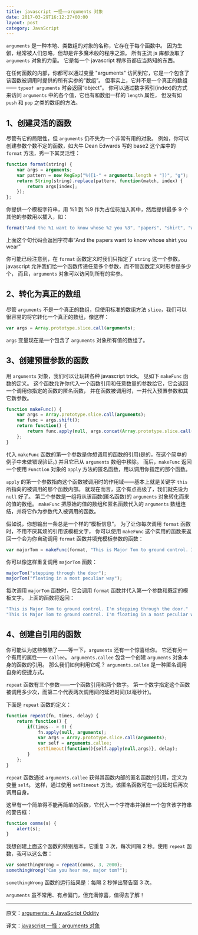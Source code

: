 ```yaml
---
title: javascript 一怪——arguments 对象
date: 2017-03-29T16:12:27+00:00
layout: post
category: JavaScript
---
```


`arguments` 是一种本地、类数组的对象的名称，它存在于每个函数中。
因为生僻，经常被人们忽略，但却是许多魔术般的程序之源。
所有主流 js 库都汲取了 `arguments` 对象的力量。
它是每一个 javascript 程序员都应当熟知的东西。

在任何函数的内部，你都可以通过变量 "arguments" 访问到它，它是一个包含了该函数被调用时提供的所有实参的“数组”。
但事实上，它并不是一个真正的数组—— `typeof arguments` 时会返回“object”。
你可以通过数字索引(index)的方式来访问 `arguments` 中的各个值，它也有和数组一样的 `length` 属性，
但没有如 `push` 和 `pop` 之类的数组的方法。

## 1、创建灵活的函数

尽管有它的局限性，但 `arguments` 仍不失为一个非常有用的对象。
例如，你可以创建参数个数不定的函数，如大牛 Dean Edwards 写的 base2 这个库中的 `format` 方法，秀一下其灵活性：

```javascript
function format(string) {
    var args = arguments;
    var pattern = new RegExp("%([1-" + arguments.length + "])", "g");
    return String(string).replace(pattern, function(match, index) {
        return args[index];
    });
};
```

你提供一个模板字符串，用 %1 到 %9 作为占位符加入其中，然后提供最多 9 个其他的参数用以插入，如：

```javascript
format("And the %1 want to know whose %2 you %3", "papers", "shirt", "wear");
```

上面这个句代码会返回字符串“And the papers want to know whose shirt you wear”

你可能已经注意到，在 `format` 函数定义时我们只指定了 `string` 这一个参数。
javascript 允许我们给一个函数传递任意多个参数，而不管函数定义时形参是多少个，
而且，`arguments` 对象可以访问到所有的实参。

## 2、转化为真正的数组

尽管 `arguments` 不是一个真正的数组，但使用标准的数组方法 `slice`，我们可以很容易的将它转化一个真正的数组，像这样：

```javascript
var args = Array.prototype.slice.call(arguments);
```

`args` 变量现在是一个包含了 `arguments` 对象所有值的数组了。

## 3、创建预置参数的函数

用 `arguments` 对象，我们可以让玩转各种 javascript trick。
见如下 `makeFunc` 函数的定义。
这个函数允许你代入一个函数引用和任意数量的参数给它，它会返回一个调用你指定的函数的匿名函数，
并在函数被调用时，一并代入预置参数和其它新参数。

```javascript
function makeFunc() {
    var args = Array.prototype.slice.call(arguments);
    var func = args.shift();
    return function() {
        return func.apply(null, args.concat(Array.prototype.slice.call(arguments)));
    };
}
```

代入 `makeFunc` 函数的第一个参数是你想调用的函数的引用(是的，在这个简单的例子中未做错误验证。)
并且它已从 `arguments` 数组中移除。
而后，`makeFunc` 返回一个使用 `Function` 对象的 `apply` 方法的匿名函数，用以调用你指定的那个函数。

`apply` 的第一个参数指向这个函数被调用时的作用域——基本上就是关键字 `this` 所指向的被调用的那个函数内部。
就现在而言，这个有点高级了，我们就先设为 `null` 好了。
第二个参数是一组将从该函数(匿名函数)的 `arguments` 对象转化而来的值的数组。
`makeFunc` 把原始的值的数组和匿名函数代入的 `arguments` 数组连结，并将它作为参数代入被调用的函数。

假如说，你想输出一条总是一个样的“模板信息”。
为了让你每次调用 `format` 函数时，不用不厌其烦的引用该模板文字，
你可以使用 `makeFunc` 这个实用的函数来返回一个会为你自动调用 `format` 函数并填充模板参数的函数：

```javascript
var majorTom = makeFunc(format, "This is Major Tom to ground control. I'm %1.");
```

你可以像这样重复调用 `majorTom` 函数：

```javascript
majorTom("stepping through the door");
majorTom("floating in a most peculiar way");
```

每次调用 `majorTom` 函数时，它会调用 `format` 函数并代入第一个参数和既定的模板文字。
上面的函数将返回：

```javascript
"This is Major Tom to ground control. I'm stepping through the door."
"This is Major Tom to ground control. I'm floating in a most peculiar way."
```

## 4、创建自引用的函数

你可能认为这些够酷了——等一下，`arguments` 还有一个惊喜给你。
它还有另一个有用的属性—— `callee`。
`arguments.callee` 包含一个创建 `arguments` 对象本身的函数的引用。
那么我们如何利用它呢？
`arguments.callee` 是一种匿名调用自身的便捷方式。

`repeat` 函数有三个参数——一个函数引用和两个数字。
第一个数字指定这个函数被调用多少次，而第二个代表两次调用间的延迟时间(以毫秒计)。

下面是 `repeat` 函数的定义：

```javascript
function repeat(fn, times, delay) {
    return function() {
        if(times-- > 0) {
            fn.apply(null, arguments);
            var args = Array.prototype.slice.call(arguments);
            var self = arguments.callee;
            setTimeout(function(){self.apply(null,args)}, delay);
        }
    };
}
```

`repeat` 函数通过 `arguments.callee` 获得其函数内部的匿名函数的引用，定义为变量 `self`。
这样，通过使用 `setTimeout` 方法，该匿名函数可在一段延时后再次调用自身。

这里有一个简单得不能再简单的函数，它代入一个字符串并弹出一个包含该字符串的警告框：

```javascript
function comms(s) {
    alert(s);
}
```

我想创建上面这个函数的特别版本，它重复 3 次，每次间隔 2 秒。使用 `repeat` 函数，我可以这么做：

```javascript
var somethingWrong = repeat(comms, 3, 2000);
somethingWrong("Can you hear me, major tom?");
```

`somethingWrong` 函数的运行结果是：每隔 2 秒弹出警告窗 3 次。

`arguments` 虽不常用、有点偏门，但充满惊喜，值得去了解！


---

原文：[arguments: A JavaScript Oddity](http://www.sitepoint.com/arguments-a-javascript-oddity/)

译文：[javascript 一怪：arguments 对象](http://justjavac.com/javascript/2008/11/11/arguments-a-javascript-oddity.html)


